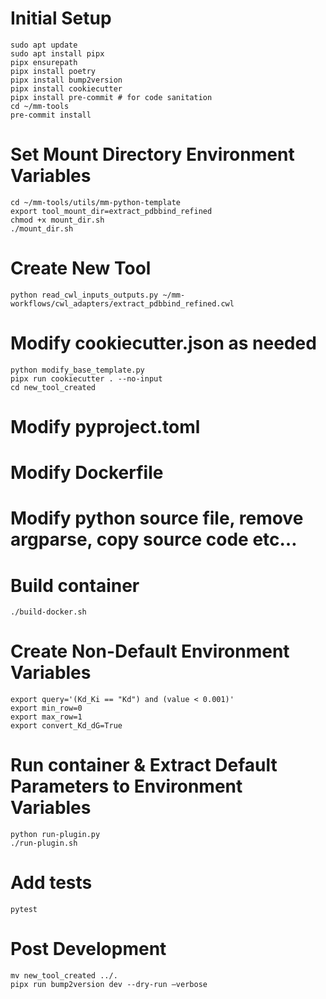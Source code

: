 # Initial Setup
```
sudo apt update
sudo apt install pipx
pipx ensurepath
pipx install poetry
pipx install bump2version
pipx install cookiecutter
pipx install pre-commit # for code sanitation
cd ~/mm-tools
pre-commit install
```

# Set Mount Directory Environment Variables
```
cd ~/mm-tools/utils/mm-python-template
export tool_mount_dir=extract_pdbbind_refined
chmod +x mount_dir.sh
./mount_dir.sh
```

# Create New Tool
```
python read_cwl_inputs_outputs.py ~/mm-workflows/cwl_adapters/extract_pdbbind_refined.cwl
```

# Modify cookiecutter.json as needed
```
python modify_base_template.py
pipx run cookiecutter . --no-input
cd new_tool_created
```
# Modify pyproject.toml
# Modify Dockerfile
# Modify python source file, remove argparse, copy source code etc…
# Build container
```
./build-docker.sh
```

# Create Non-Default Environment Variables
```
export query='(Kd_Ki == "Kd") and (value < 0.001)'
export min_row=0
export max_row=1
export convert_Kd_dG=True
```

# Run container & Extract Default Parameters to Environment Variables
```
python run-plugin.py
./run-plugin.sh
```

# Add tests
```
pytest
```

# Post Development
```
mv new_tool_created ../.
pipx run bump2version dev --dry-run —verbose
```